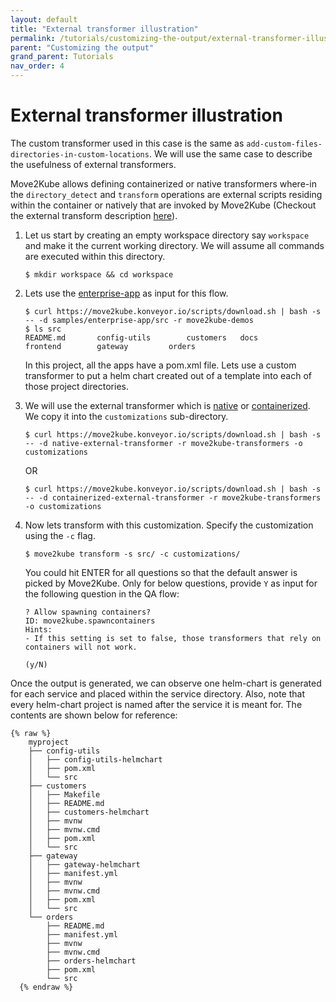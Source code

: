 ```yaml
---
layout: default
title: "External transformer illustration"
permalink: /tutorials/customizing-the-output/external-transformer-illustration
parent: "Customizing the output"
grand_parent: Tutorials
nav_order: 4
---
```


# External transformer illustration
The custom transformer used in this case is the same as `add-custom-files-directories-in-custom-locations`. We will use the same case to describe the usefulness of external transformers.

Move2Kube allows defining containerized or native transformers where-in the `directory_detect` and `transform` operations are external scripts residing within the container or natively that are invoked by Move2Kube (Checkout the external transform description [here](/transformers/external/executable)).


1. Let us start by creating an empty workspace directory say `workspace` and make it the current working directory. We will assume all commands are executed within this directory.
    ```console
    $ mkdir workspace && cd workspace
    ```

1. Lets use the [enterprise-app](https://github.com/konveyor/move2kube-demos/tree/main/samples/enterprise-app) as input for this flow.
    ```console
    $ curl https://move2kube.konveyor.io/scripts/download.sh | bash -s -- -d samples/enterprise-app/src -r move2kube-demos  
    $ ls src
    README.md		config-utils		customers	docs			frontend		gateway			orders
    ```
    In this project, all the apps have a pom.xml file. Lets use a custom transformer to put a helm chart created out of a template into each of those project directories.

1. We will use the external transformer which is [native](https://github.com/konveyor/move2kube-transformers/tree/main/native-external-transformer) or [containerized](https://github.com/konveyor/move2kube-transformers/tree/main/containerized-external-transformer). We copy it into the `customizations` sub-directory.
    ```console
    $ curl https://move2kube.konveyor.io/scripts/download.sh | bash -s -- -d native-external-transformer -r move2kube-transformers -o customizations
    ```
    OR
    ```console
    $ curl https://move2kube.konveyor.io/scripts/download.sh | bash -s -- -d containerized-external-transformer -r move2kube-transformers -o customizations
    ```
1. Now lets transform with this customization. Specify the customization using the `-c` flag. 
    ```console
    $ move2kube transform -s src/ -c customizations/
    ``` 
    You could hit ENTER for all questions so that the default answer is picked by Move2Kube. Only for below questions, provide `Y` as input for the following question in the QA flow:
    ```
    ? Allow spawning containers?
    ID: move2kube.spawncontainers
    Hints:
    - If this setting is set to false, those transformers that rely on containers will not work.

    (y/N) 
    ```
Once the output is generated, we can observe one helm-chart is generated for each service and placed within the service directory. Also, note that every helm-chart project is named after the service it is meant for. The contents are shown below for reference:
```
{% raw %}
    myproject
    ├── config-utils
    │   ├── config-utils-helmchart
    │   ├── pom.xml
    │   └── src
    ├── customers
    │   ├── Makefile
    │   ├── README.md
    │   ├── customers-helmchart
    │   ├── mvnw
    │   ├── mvnw.cmd
    │   ├── pom.xml
    │   └── src
    ├── gateway
    │   ├── gateway-helmchart
    │   ├── manifest.yml
    │   ├── mvnw
    │   ├── mvnw.cmd
    │   ├── pom.xml
    │   └── src
    └── orders
        ├── README.md
        ├── manifest.yml
        ├── mvnw
        ├── mvnw.cmd
        ├── orders-helmchart
        ├── pom.xml
        └── src
  {% endraw %}
```